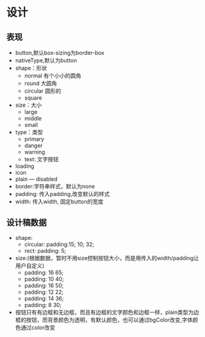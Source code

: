 # 设计

## 表现
- button,默认box-sizing为border-box
- nativeType,默认为button
- shape：形状
  - normal 有个小小的圆角
  - round 大圆角
  - circular 圆形的
  - square
- size：大小
  - large
  - middle
  - small
- type：类型
  - primary
  - danger
  - warning
  - text: 文字按钮
- loading
- icon
- plain
— disabled
- border:字符串样式，默认为none
- padding: 传入padding,改变默认的样式
- width: 传入width, 固定button的宽度

## 设计稿数据
- shape:
  - circular: padding:15; 10; 32;
  - rect: padding: 5;
- size:(根据数据，暂时不用size控制按钮大小，而是用传入的width/padding让用户自定义)
  - padding: 16 65;
  - padding: 10 40;
  - padding: 16 50;
  - padding: 12 22;
  - padding: 14 36;
  - padding:  8 30;
- 按钮只有有边框和无边框，而且有边框的文字颜色和边框一样，plain类型为边框的按钮，而背景颜色为透明，有默认颜色，也可以通过bgColor改变,字体颜色通过color改变